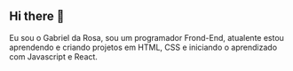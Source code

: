 ## Hi there 👋

Eu sou o Gabriel da Rosa, sou um programador Frond-End, atualente estou aprendendo e criando projetos em HTML, CSS e iniciando o aprendizado com Javascript e React.
